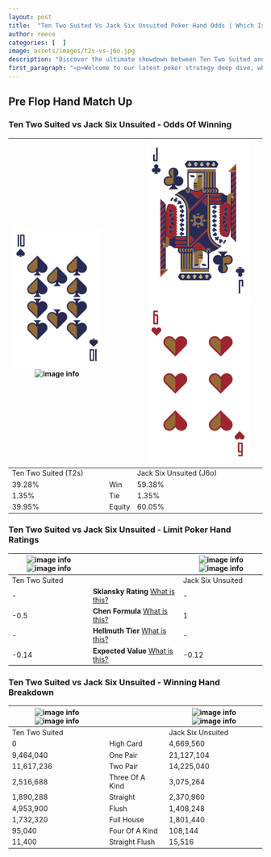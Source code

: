 ```yaml
---
layout: post
title:  "Ten Two Suited Vs Jack Six Unsuited Poker Hand Odds | Which Is The Better Hand In Poker? A Complete Guide"
author: reece
categories: [  ]
image: assets/images/t2s-vs-j6o.jpg
description: "Discover the ultimate showdown between Ten Two Suited and Jack Six Unsuited in poker! Uncover the odds, strategies, and scenarios where one hand triumphs over the other. Get ready to up your poker game with this thrilling analysis."
first_paragraph: "<p>Welcome to our latest poker strategy deep dive, where we're pitting two distinct hands against each other in a high-stakes showdown: Ten Two Suited vs Jack Six Unsuited.</p><p>In the dynamic world of poker, every decision counts, and knowing which hand holds the upper hand is key to your success at the table.</p><p>In this article, we'll dissect these two hands, explore the scenarios where one dominates the other, and equip you with the knowledge to make strategic choices that can tip the odds in your favor.</p><p>Get ready to unravel the intriguing dynamics of these poker hands and elevate your game to new heights.</p>"
---
```




[comment]: # (sp0)

## Pre Flop Hand Match Up

<div class="table hand-ratings" markdown="1"> 



### Ten Two Suited vs Jack Six Unsuited - Odds Of Winning


    
| ![image info](assets/images/hand1/t.png) ![image info](assets/images/hand1/2s.png) |  | ![image info](assets/images/hand2/j.png) ![image info](assets/images/hand2/6o.png) |
| -------- | -------- | -------- |
| Ten Two Suited (T2s) |  | Jack Six Unsuited (J6o) |
| 39.28% | Win | 59.38% |
| 1.35% | Tie | 1.35% |
| 39.95% | Equity | 60.05% |




[comment]: # (sp1)



### Ten Two Suited vs Jack Six Unsuited - Limit Poker Hand Ratings


    
| ![image info](https://www.riverpairs.com/assets/images/hand1/t.png) ![image info](https://www.riverpairs.com/assets/images/hand1/2s.png) |  | ![image info](https://www.riverpairs.com/assets/images/hand2/j.png) ![image info](https://www.riverpairs.com/assets/images/hand2/6o.png) |
| -------- | -------- | -------- |
| Ten Two Suited |  | Jack Six Unsuited |
| - | **Sklansky Rating** [What is this?](/sklansky-rating-explained) | - |
| -0.5 | **Chen Formula** [What is this?](/chen-formula-explained) | 1 |
| - | **Hellmuth Tier** [What is this?](/Hellmuth-tier-explained) | - |
| -0.14 | **Expected Value** [What is this?](/expected-value-explained) | -0.12 |




[comment]: # (sp2)



### Ten Two Suited vs Jack Six Unsuited - Winning Hand Breakdown


    
| ![image info](https://www.riverpairs.com/assets/images/hand1/t.png) ![image info](https://www.riverpairs.com/assets/images/hand1/2s.png) |  | ![image info](https://www.riverpairs.com/assets/images/hand2/j.png) ![image info](https://www.riverpairs.com/assets/images/hand2/6o.png) |
| -------- | -------- | -------- |
| Ten Two Suited |  | Jack Six Unsuited |
| 0 | High Card | 4,669,560 |
| 9,464,040 | One Pair | 21,127,104 |
| 11,617,236 | Two Pair | 14,225,040 |
| 2,516,688 | Three Of A Kind | 3,075,264 |
| 1,890,288 | Straight | 2,370,960 |
| 4,953,900 | Flush | 1,408,248 |
| 1,732,320 | Full House | 1,801,440 |
| 95,040 | Four Of A Kind | 108,144 |
| 11,400 | Straight Flush | 15,516 |




[comment]: # (sp3)



</div>

[comment]: # (sp4)



[comment]: # (sp5)

